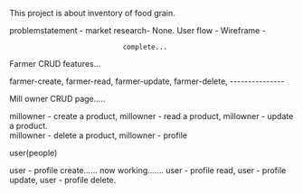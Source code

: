                                 
This project is about  inventory of food grain.

problemstatement -
market research- None.
User flow -
Wireframe -
                                
                                complete...
Farmer CRUD features...

 farmer-create,
 farmer-read,
 farmer-update,
 farmer-delete,
                                ---------------

                                
Mill owner CRUD page.....
 
 millowner - create a product,
 millowner - read a product,
 millowner - update a product.  
 millowner - delete a product,
 millowner - profile 

user(people)

user - profile create...... now working.......
user - profile read,
user - profile update,
user - profile delete.
